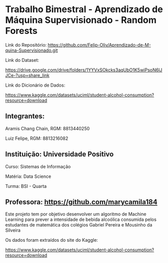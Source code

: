 # Trabalho Bimestral - Aprendizado de Máquina Supervisionado - Random Forests

Link do Repositório:
https://github.com/Felip-Oliv/Aprendizado-de-M-quina-Supervisionado.git

Link do Dataset:

https://drive.google.com/drive/folders/1YYVxSOkcks3aqUbO1K5wiPsoN6lJJCe-?usp=share_link

Link do Dicionário de Dados:

https://www.kaggle.com/datasets/uciml/student-alcohol-consumption?resource=download

## Integrantes:

Aramis Chang Chain, RGM: 8813440250

Luiz Felipe, RGM: 8813216082

## Instituição: Universidade Positivo

Curso: Sistemas de Informação

Matéria: Data Science

Turma: BSI - Quarta

## Professora: https://github.com/marycamila184

Este projeto tem por objetivo desenvolver um algoritmo de Machine Learning para prever a intensidade de bebida alcoólica consumida pelos estudantes de matemática dos colégios Gabriel Pereira e Mousinho da Silveira

Os dados foram extraídos do site do Kaggle:

https://www.kaggle.com/datasets/uciml/student-alcohol-consumption?resource=download

